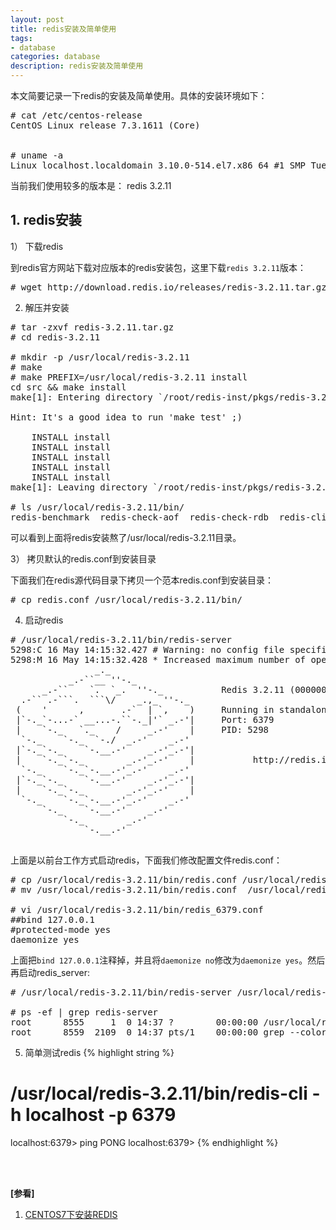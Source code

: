 ```yaml
---
layout: post
title: redis安装及简单使用
tags:
- database
categories: database
description: redis安装及简单使用
---
```




本文简要记录一下redis的安装及简单使用。具体的安装环境如下：


<!-- more -->

<pre>
# cat /etc/centos-release
CentOS Linux release 7.3.1611 (Core) 


# uname -a
Linux localhost.localdomain 3.10.0-514.el7.x86_64 #1 SMP Tue Nov 22 16:42:41 UTC 2016 x86_64 x86_64 x86_64 GNU/Linux
</pre>
当前我们使用较多的版本是： redis 3.2.11

## 1. redis安装

1） 下载redis

到redis官方网站下载对应版本的redis安装包，这里下载```redis 3.2.11```版本：
<pre>
# wget http://download.redis.io/releases/redis-3.2.11.tar.gz
</pre>

2) 解压并安装
<pre>
# tar -zxvf redis-3.2.11.tar.gz
# cd redis-3.2.11

# mkdir -p /usr/local/redis-3.2.11
# make 
# make PREFIX=/usr/local/redis-3.2.11 install
cd src && make install
make[1]: Entering directory `/root/redis-inst/pkgs/redis-3.2.11/src'

Hint: It's a good idea to run 'make test' ;)

    INSTALL install
    INSTALL install
    INSTALL install
    INSTALL install
    INSTALL install
make[1]: Leaving directory `/root/redis-inst/pkgs/redis-3.2.11/src'

# ls /usr/local/redis-3.2.11/bin/
redis-benchmark  redis-check-aof  redis-check-rdb  redis-cli  redis-sentinel  redis-server
</pre>
可以看到上面将redis安装熬了/usr/local/redis-3.2.11目录。


3） 拷贝默认的redis.conf到安装目录

下面我们在redis源代码目录下拷贝一个范本redis.conf到安装目录：
<pre>
# cp redis.conf /usr/local/redis-3.2.11/bin/
</pre>



4) 启动redis
<pre>
# /usr/local/redis-3.2.11/bin/redis-server
5298:C 16 May 14:15:32.427 # Warning: no config file specified, using the default config. In order to specify a config file use /usr/local/bin/redis-server /path/to/redis.conf
5298:M 16 May 14:15:32.428 * Increased maximum number of open files to 10032 (it was originally set to 1024).
                _._                                                  
           _.-``__ ''-._                                             
      _.-``    `.  `_.  ''-._           Redis 3.2.11 (00000000/0) 64 bit
  .-`` .-```.  ```\/    _.,_ ''-._                                   
 (    '      ,       .-`  | `,    )     Running in standalone mode
 |`-._`-...-` __...-.``-._|'` _.-'|     Port: 6379
 |    `-._   `._    /     _.-'    |     PID: 5298
  `-._    `-._  `-./  _.-'    _.-'                                   
 |`-._`-._    `-.__.-'    _.-'_.-'|                                  
 |    `-._`-._        _.-'_.-'    |           http://redis.io        
  `-._    `-._`-.__.-'_.-'    _.-'                                   
 |`-._`-._    `-.__.-'    _.-'_.-'|                                  
 |    `-._`-._        _.-'_.-'    |                                  
  `-._    `-._`-.__.-'_.-'    _.-'                                   
      `-._    `-.__.-'    _.-'                                       
          `-._        _.-'                                           
              `-.__.-'                                               

</pre>

上面是以前台工作方式启动redis，下面我们修改配置文件redis.conf：
<pre>
# cp /usr/local/redis-3.2.11/bin/redis.conf /usr/local/redis-3.2.11/bin/redis-default.conf
# mv /usr/local/redis-3.2.11/bin/redis.conf  /usr/local/redis-3.2.11/bin/redis_6379.conf

# vi /usr/local/redis-3.2.11/bin/redis_6379.conf
##bind 127.0.0.1
#protected-mode yes
daemonize yes
</pre>

上面把```bind 127.0.0.1```注释掉，并且将```daemonize no```修改为```daemonize yes```。然后再启动redis_server:
<pre>
# /usr/local/redis-3.2.11/bin/redis-server /usr/local/redis-3.2.11/bin/redis_6379.conf

# ps -ef | grep redis-server
root      8555     1  0 14:37 ?        00:00:00 /usr/local/redis-3.2.11/bin/redis-server *:6379
root      8559  2109  0 14:37 pts/1    00:00:00 grep --color=auto redis-server
</pre>


5) 简单测试redis
{% highlight string %}
# /usr/local/redis-3.2.11/bin/redis-cli -h localhost -p 6379
localhost:6379> ping
PONG
localhost:6379> 
{% endhighlight %}





<br />
<br />

**[参看]**

1. [CENTOS7下安装REDIS](https://www.cnblogs.com/zuidongfeng/p/8032505.html)


<br />
<br />
<br />

